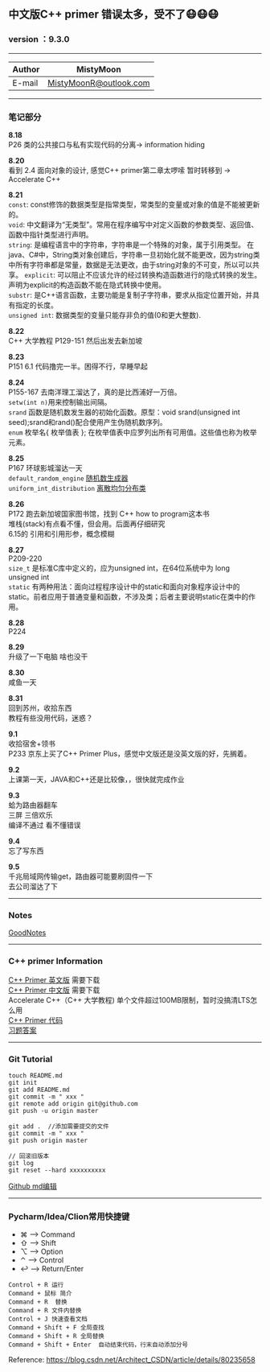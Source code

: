 ## 中文版C++ primer 错误太多，受不了:mask::mask::mask:  

### version ：9.3.0

-----------------------
|Author|MistyMoon|
|---|---
|E-mail|MistyMoonR@outlook.com

-----------------------
### 笔记部分

**8.18**   
P26 类的公共接口与私有实现代码的分离-> information hiding  

**8.20**   
看到 2.4 面向对象的设计, 感觉C++ primer第二章太啰嗦 暂时转移到 -> Accelerate C++   

**8.21**  
`const`: const修饰的数据类型是指常类型，常类型的变量或对象的值是不能被更新的。  
`void`: 中文翻译为“无类型”。常用在程序编写中对定义函数的参数类型、返回值、函数中指针类型进行声明。  
`string`: 是编程语言中的字符串，字符串是一个特殊的对象，属于引用类型。 在java、C#中，String类对象创建后，字符串一旦初始化就不能更改，因为string类中所有字符串都是常量，数据是无法更改，由于string对象的不可变，所以可以共享。
`explicit`: 可以阻止不应该允许的经过转换构造函数进行的隐式转换的发生。声明为explicit的构造函数不能在隐式转换中使用。  
`substr`: 是C++语言函数，主要功能是复制子字符串，要求从指定位置开始，并具有指定的长度。  
`unsigned int`: 数据类型的变量只能存非负的值(0和更大整数).

**8.22**  
C++ 大学教程 P129-151 然后出发去新加坡  

**8.23**  
P151 6.1 代码撸完一半。困得不行，早睡早起

**8.24**  
P155-167 去南洋理工溜达了，真的是比西浦好一万倍。  
`setw(int n)`用来控制输出间隔。  
`srand` 函数是随机数发生器的初始化函数。原型：void srand(unsigned int seed);srand和rand()配合使用产生伪随机数序列。  
`enum` 枚举名{ 枚举值表 }; 在枚举值表中应罗列出所有可用值。这些值也称为枚举元素。  

**8.25**  
P167  环球影城溜达一天  
`default_random_engine` [随机数生成器](http://c.biancheng.net/view/638.html)  
`uniform_int_distribution` [离散均匀分布类](http://c.biancheng.net/view/639.html)   
  
**8.26**  
P172 跑去新加坡国家图书馆，找到 C++ how to program这本书  
堆栈(stack)有点看不懂，但会用。后面再仔细研究  
6.15的 引用和引用形参，概念模糊   

**8.27**  
P209-220  
`size_t` 是标准C库中定义的，应为unsigned int，在64位系统中为 long unsigned int  
`static` 有两种用法：面向过程程序设计中的static和面向对象程序设计中的static。前者应用于普通变量和函数，不涉及类；后者主要说明static在类中的作用。 

**8.28**  
P224

**8.29**  
升级了一下电脑 啥也没干

**8.30**  
咸鱼一天  

**8.31**  
回到苏州，收拾东西  
教程有些没用代码，迷惑？  

**9.1**  
收拾宿舍+领书  
P233 
京东上买了C++ Primer Plus，感觉中文版还是没英文版的好，先搁着。

**9.2**  
上课第一天，JAVA和C++还是比较像，，很快就完成作业  

**9.3**  
蛤为路由器翻车  
三屏 三倍欢乐  
编译不通过 看不懂错误  

**9.4**  
忘了写东西

**9.5**  
千兆局域网传输get，路由器可能要刷固件一下  
去公司溜达了下

-----------------------

### Notes
[GoodNotes](GoodNotes/README.md)

-----------------------

### C++ primer Information

[C++ Primer 英文版](C%2B%2B%20Primer.pdf) 需要下载   
[C++ Primer 中文版](C%2B%2B入门到精通%20.pdf) 需要下载  
Accelerate C++（C++ 大学教程) 单个文件超过100MB限制，暂时没搞清LTS怎么用  
[C++ Primer 代码](https://github.com/Mooophy/Cpp-Primer)  
[习题答案](https://wenku.baidu.com/view/e347512f2af90242a895e549.html)  

-----------------------

### Git Tutorial
```
touch README.md  
git init  
git add README.md  
git commit -m " xxx "  
git remote add origin git@github.com
git push -u origin master  
 
git add .  //添加需要提交的文件  
git commit -m " xxx "  
git push origin master  

// 回滚旧版本
git log  
git reset --hard xxxxxxxxxx  

```
[Github md编辑](https://github.com/guodongxiaren/README)

-----------------------

### Pycharm/Idea/Clion常用快捷键

* ⌘ ——> Command  
* ⇧ ——> Shift  
* ⌥ ——> Option  
* ⌃ ——> Control  
* ↩ ——> Return/Enter  

```
Control + R 运行
Command + 鼠标 简介
Command + R  替换  
Command + R 文件内替换
Control + J 快速查看文档
Command + Shift + F 全局查找  
Command + Shift + R 全局替换  
Command + Shift + Enter  自动结束代码，行末自动添加分号
```
Reference:   https://blog.csdn.net/Architect_CSDN/article/details/80235658
